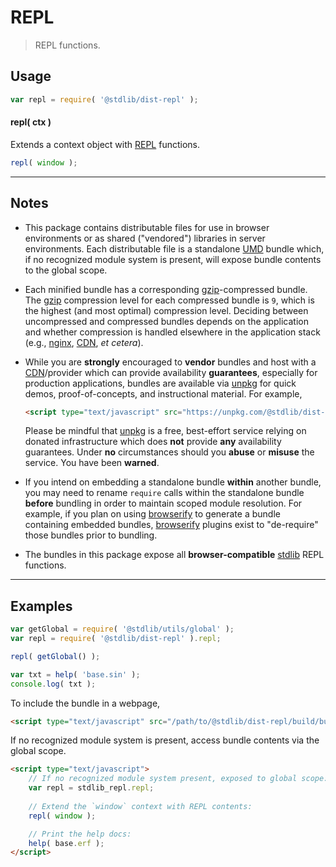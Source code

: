 <!--

@license Apache-2.0

Copyright (c) 2020 The Stdlib Authors.

Licensed under the Apache License, Version 2.0 (the "License");
you may not use this file except in compliance with the License.
You may obtain a copy of the License at

   http://www.apache.org/licenses/LICENSE-2.0

Unless required by applicable law or agreed to in writing, software
distributed under the License is distributed on an "AS IS" BASIS,
WITHOUT WARRANTIES OR CONDITIONS OF ANY KIND, either express or implied.
See the License for the specific language governing permissions and
limitations under the License.

-->

# REPL

> REPL functions.

<section class="intro">

</section>

<!-- /.intro -->

<section class="usage">

## Usage

```javascript
var repl = require( '@stdlib/dist-repl' );
```

#### repl( ctx )

Extends a context object with [REPL][@stdlib/repl] functions.

```javascript
repl( window );
```

</section>

<!-- /.usage -->

* * *

<section class="notes">

## Notes

-   This package contains distributable files for use in browser environments or as shared ("vendored") libraries in server environments. Each distributable file is a standalone [UMD][umd] bundle which, if no recognized module system is present, will expose bundle contents to the global scope.

-   Each minified bundle has a corresponding [gzip][gzip]-compressed bundle. The [gzip][gzip] compression level for each compressed bundle is `9`, which is the highest (and most optimal) compression level. Deciding between uncompressed and compressed bundles depends on the application and whether compression is handled elsewhere in the application stack (e.g., [nginx][nginx], [CDN][cdn], _et cetera_).

-   While you are **strongly** encouraged to **vendor** bundles and host with a [CDN][cdn]/provider which can provide availability **guarantees**, especially for production applications, bundles are available via [unpkg][unpkg] for quick demos, proof-of-concepts, and instructional material. For example,

    ```html
    <script type="text/javascript" src="https://unpkg.com/@stdlib/dist-repl"></script>
    ```

    Please be mindful that [unpkg][unpkg] is a free, best-effort service relying on donated infrastructure which does **not** provide **any** availability guarantees. Under **no** circumstances should you **abuse** or **misuse** the service. You have been **warned**.

-   If you intend on embedding a standalone bundle **within** another bundle, you may need to rename `require` calls within the standalone bundle **before** bundling in order to maintain scoped module resolution. For example, if you plan on using [browserify][browserify] to generate a bundle containing embedded bundles, [browserify][browserify] plugins exist to "de-require" those bundles prior to bundling.

-   The bundles in this package expose all **browser-compatible** [stdlib][stdlib] REPL functions.

</section>

<!-- /.notes -->

* * *

<section class="examples">

## Examples

<!-- eslint no-undef: "error" -->

```javascript
var getGlobal = require( '@stdlib/utils/global' );
var repl = require( '@stdlib/dist-repl' ).repl;

repl( getGlobal() );

var txt = help( 'base.sin' );
console.log( txt );
```

To include the bundle in a webpage,

```html
<script type="text/javascript" src="/path/to/@stdlib/dist-repl/build/bundle.min.js"></script>
```

If no recognized module system is present, access bundle contents via the global scope.

```html
<script type="text/javascript">
    // If no recognized module system present, exposed to global scope:
    var repl = stdlib_repl.repl;
    
    // Extend the `window` context with REPL contents:
    repl( window );

    // Print the help docs:
    help( base.erf );
</script>
```

</section>

<!-- /.examples -->

<section class="links">

[stdlib]: https://github.com/stdlib-js/stdlib

[@stdlib/repl]: https://github.com/stdlib-js/stdlib/tree/develop/lib/node_modules/%40stdlib/repl

[umd]: https://github.com/umdjs/umd

[gzip]: https://en.wikipedia.org/wiki/Gzip

[nginx]: http://nginx.org/en/docs/

[cdn]: https://en.wikipedia.org/wiki/Content_delivery_network

[unpkg]: https://unpkg.com/#/

[browserify]: https://github.com/browserify/browserify

</section>

<!-- /.links -->
